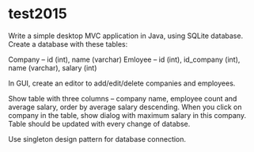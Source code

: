 # test2015
Write a simple desktop MVC application in Java, using SQLite database. Create a database with these tables:

Company – id (int), name (varchar)
Emloyee – id (int), id_company (int), name (varchar), salary (int)

In GUI, create an editor to add/edit/delete companies and employees.

Show table with three columns – company name, employee count and average salary, order by average salary descending.  When you click on company in the table, show dialog with maximum salary in this company. Table should be updated with every change of databse.

Use singleton design pattern for database connection.
